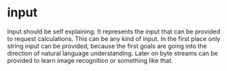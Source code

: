 # input
Input should be self explaining. It represents the input that can be provided
to request calculations. This can be any kind of input. In the first place only
string input can be provided, because the first goals are going into the
direction of natural language understanding. Later on byte streams can be
provided to learn image recognition or something like that.
